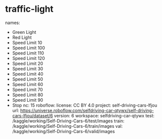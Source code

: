 # traffic-light

names:
- Green Light
- Red Light
- Speed Limit 10
- Speed Limit 100
- Speed Limit 110
- Speed Limit 120
- Speed Limit 20
- Speed Limit 30
- Speed Limit 40
- Speed Limit 50
- Speed Limit 60
- Speed Limit 70
- Speed Limit 80
- Speed Limit 90
- Stop
nc: 15
roboflow:
  license: CC BY 4.0
  project: self-driving-cars-lfjou
  url: https://universe.roboflow.com/selfdriving-car-qtywx/self-driving-cars-lfjou/dataset/6
  version: 6
  workspace: selfdriving-car-qtywx
test: /kaggle/working/Self-Driving-Cars-6/test/images
train: /kaggle/working/Self-Driving-Cars-6/train/images
val: /kaggle/working/Self-Driving-Cars-6/valid/images
